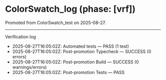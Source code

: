 # ColorSwatch_log (phase: [vrf])

Promoted from ColorSwatch_test on 2025-08-27.

---
Verification log
- 2025-08-27T16:05:02Z: Automated tests — PASS (1 test)
- 2025-08-27T16:05:02Z: Post-promotion Typecheck — SUCCESS (0 errors)
- 2025-08-27T16:05:02Z: Post-promotion Build — SUCCESS (0 warnings/errors)
- 2025-08-27T16:05:02Z: Post-promotion Tests — PASS

